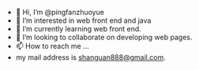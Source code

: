 - 👋 Hi, I’m @pingfanzhuoyue
- 👀 I’m interested in web front end and java
- 🌱 I’m currently learning web front end.
- 💞️ I’m looking to collaborate on developing web pages.
- 📫 How to reach me ...
- my mail address is shanguan888@gmail.com.

<!---
pingfanzhuoyue/pingfanzhuoyue is a ✨ special ✨ repository because its `README.md` (this file) appears on your GitHub profile.
You can click the Preview link to take a look at your changes.
--->
